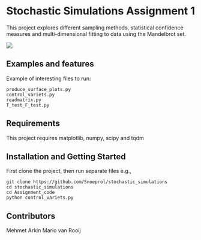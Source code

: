 # Stochastic Simulations Assignment 1

This project explores different sampling methods, statistical confidence measures and multi-dimensional fitting to data using the Mandelbrot set.

![](/data/data.png)

## Examples and features

Example of interesting files to run:

	produce_surface_plots.py
	control_variets.py
	readmatrix.py
	T_test_F_test.py

## Requirements

This project requires matplotlib, numpy, scipy and tqdm

## Installation and Getting Started

First clone the project, then run separate files e.g.,

	git clone https://github.com/Snoeprol/stochastic_simulations
  	cd stochastic_simulations
  	cd Assignment_code
  	python control_variets.py


## Contributors

Mehmet Arkin
Mario van Rooij

